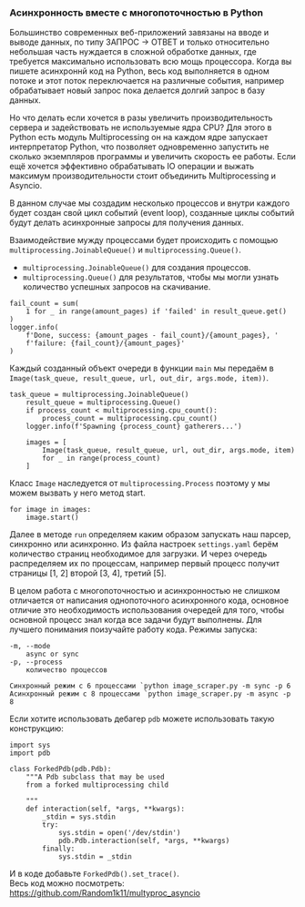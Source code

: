 ### Асинхронность вместе с многопоточностью в Python

Большинство современных веб-приложений завязаны на вводе и выводе данных, по типу ЗАПРОС -> ОТВЕТ и только относительно небольшая часть нуждается в сложной обработке данных, где требуется максимально использовать всю мощь процессора.
Когда вы пишете асинхроннй код на Python, весь код выполняется в одном потоке и этот поток переключается на различные события, например обрабатывает новый запрос пока делается долгий запрос в базу данных.

Но что делать если хочется в разы увеличить производительность сервера и задействовать не используемые ядра CPU? Для этого в Python есть модуль Multiprocessing он на каждом ядре запускает интерпретатор Python, что позволяет одновременно запустить не сколько экземпляров программы и увеличить скорость ее работы. Если ещё хочется эффективно обрабатывать IO операции и выжать максимум производительности стоит объединить Multiprocessing и Asyncio.

В данном случае мы создадим несколько процессов и внутри каждого будет создан свой цикл событий (event loop), созданные циклы событий будут делать асинхронные запросы для получения данных. 

Взаимодействие мужду процессами будет происходить с помощью `multiprocessing.JoinableQueue()` и  `multiprocessing.Queue()`.
-  `multiprocessing.JoinableQueue()` для создания процессов.
-  `multiprocessing.Queue()` для результатов, чтобы мы могли узнать количество успешных запросов на скачивание. 
```    
fail_count = sum(
    1 for _ in range(amount_pages) if 'failed' in result_queue.get()
)
logger.info(
    f'Done, success: {amount_pages - fail_count}/{amount_pages}, '
    f'failure: {fail_count}/{amount_pages}'
)
```

Каждый созданный объект очереди в функции `main` мы передаём в `Image(task_queue, result_queue, url, out_dir, args.mode, item))`.
```
task_queue = multiprocessing.JoinableQueue()
    result_queue = multiprocessing.Queue()
    if process_count < multiprocessing.cpu_count():
        process_count = multiprocessing.cpu_count()
    logger.info(f'Spawning {process_count} gatherers...')

    images = [
        Image(task_queue, result_queue, url, out_dir, args.mode, item)
        for _ in range(process_count)
    ]
```
Класс `Image` наследуется от `multiprocessing.Process` поэтому у мы можем вызвать у него метод start.
```
for image in images:
    image.start()
```
Далее в методе `run` определяем каким образом запускать наш парсер, синхронно или асинхронно. Из файла настроек `settings.yaml` берём количество страниц необходимое для загрузки. И через очередь распределяем их по процессам, например первый процесс получит страницы [1, 2] второй [3, 4], третий [5].

В целом работа с многопоточностью и асинхронностью не слишком отличается от написания однопоточного асинхронного кода, основное отличие это необходимость использования очередей для того, чтобы основной процесс знал когда все задачи будут выполнены. 
Для лучшего понимания поизучайте работу кода. 
Режимы запуска:
```
-m, --mode
    async or sync
-p, --process
    количество процессов
```

```Синхронный режим с 6 процессами `python image_scraper.py -m sync -p 6```
```Асинхронный режим с 8 процессами `python image_scraper.py -m async -p 8```

Если хотите использовать дебагер `pdb` можете использовать такую конструкцию:
```
import sys
import pdb

class ForkedPdb(pdb.Pdb):
    """A Pdb subclass that may be used
    from a forked multiprocessing child

    """
    def interaction(self, *args, **kwargs):
        _stdin = sys.stdin
        try:
            sys.stdin = open('/dev/stdin')
            pdb.Pdb.interaction(self, *args, **kwargs)
        finally:
            sys.stdin = _stdin
```
И в коде добавьте `ForkedPdb().set_trace()`.  
Весь код можно посмотреть: https://github.com/Random1k11/multyproc_asyncio
